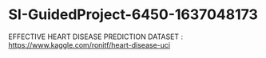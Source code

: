 # SI-GuidedProject-6450-1637048173
EFFECTIVE HEART DISEASE PREDICTION 
DATASET : https://www.kaggle.com/ronitf/heart-disease-uci
